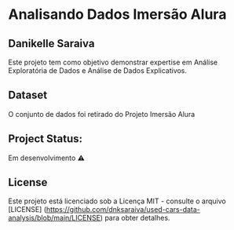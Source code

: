 # Analisando Dados Imersão Alura

## Danikelle Saraiva

Este projeto tem como objetivo demonstrar expertise em Análise Exploratória de Dados e Análise de Dados Explicativos.

## Dataset

O conjunto de dados foi retirado do Projeto Imersão Alura

## Project Status: 

Em desenvolvimento :warning:


## License
Este projeto está licenciado sob a Licença MIT - consulte o arquivo [LICENSE] (https://github.com/dnksaraiva/used-cars-data-analysis/blob/main/LICENSE) para obter detalhes.
